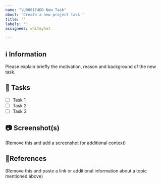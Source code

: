 ```yaml
---
name: "\U0001F4DD New Task"
about: 'Create a new project task '
title: ''
labels: ''
assignees: whiteyhat

---
```


## ℹ️ Information
Please explain briefly the motivation, reason and background of the new task.

## 🚧 Tasks
- [ ] Task 1
- [ ] Task 2
- [ ] Task 3

## 📷 Screenshot(s)
(Remove this and add a screenshot for additional context)

## 📎References
(Remove this and paste a link or additional information about a topic mentioned above)
